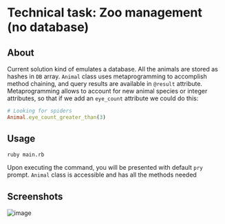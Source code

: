 # Technical task: Zoo management (no database)

## About

Current solution kind of emulates a database.
All the animals are stored as hashes in `DB` array.
`Animal` class uses metaprogramming to accomplish method chaining, and query results are available in `@result` attribute.
Metaprogramming allows to account for new animal species or integer attributes, so that if we add an `eye_count` attribute we could do this:

```ruby
# Looking for spiders
Animal.eye_count_greater_than(3)
```

## Usage

```sh
ruby main.rb
```

Upon executing the command, you will be presented with default `pry` prompt.
`Animal` class is accessible and has all the methods needed

## Screenshots

![image](https://github.com/ontinko/technical-task-zoo-no-db/assets/116831568/3628bfbe-5967-427f-8a8b-1ef7fee2677e)
